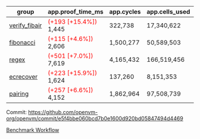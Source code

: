 | group | app.proof_time_ms | app.cycles | app.cells_used | leaf.proof_time_ms | leaf.cycles | leaf.cells_used |
| -- | -- | -- | -- | -- | -- | -- |
| [verify_fibair](https://github.com/openvm-org/openvm/blob/benchmark-results/benchmarks-pr/1798/verify_fibair-e5f4bbe060bcd7b0e1600d920bd05847494d4469.md) |<span style='color: red'>(+193 [+15.4%])</span> 1,445 |  322,738 |  17,340,622 |- | - | - |
| [fibonacci](https://github.com/openvm-org/openvm/blob/benchmark-results/benchmarks-pr/1798/fibonacci-e5f4bbe060bcd7b0e1600d920bd05847494d4469.md) |<span style='color: red'>(+115 [+4.6%])</span> 2,606 |  1,500,277 |  50,589,503 |- | - | - |
| [regex](https://github.com/openvm-org/openvm/blob/benchmark-results/benchmarks-pr/1798/regex-e5f4bbe060bcd7b0e1600d920bd05847494d4469.md) |<span style='color: red'>(+501 [+7.0%])</span> 7,619 |  4,165,432 |  166,519,456 |- | - | - |
| [ecrecover](https://github.com/openvm-org/openvm/blob/benchmark-results/benchmarks-pr/1798/ecrecover-e5f4bbe060bcd7b0e1600d920bd05847494d4469.md) |<span style='color: red'>(+223 [+15.9%])</span> 1,624 |  137,260 |  8,151,353 |- | - | - |
| [pairing](https://github.com/openvm-org/openvm/blob/benchmark-results/benchmarks-pr/1798/pairing-e5f4bbe060bcd7b0e1600d920bd05847494d4469.md) |<span style='color: red'>(+257 [+6.6%])</span> 4,152 |  1,862,964 |  97,508,739 |- | - | - |


Commit: https://github.com/openvm-org/openvm/commit/e5f4bbe060bcd7b0e1600d920bd05847494d4469

[Benchmark Workflow](https://github.com/openvm-org/openvm/actions/runs/15910502825)

